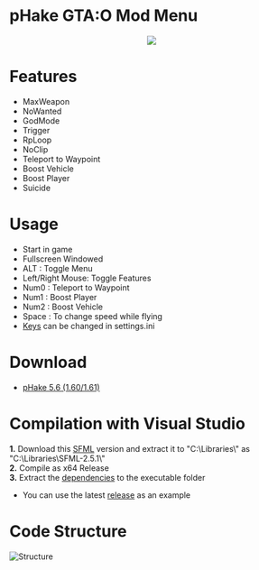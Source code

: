 # pHake GTA:O Mod Menu 
<p align="center"><img src="https://user-images.githubusercontent.com/52607377/174328485-6f41f12a-e79a-457d-a565-b2bf6687166a.png"/> </p>

# Features<br/>
- MaxWeapon<br/>
- NoWanted<br/>
- GodMode<br/>
- Trigger<br/>
- RpLoop<br/>
- NoClip<br/>
- Teleport to Waypoint<br/>
- Boost Vehicle<br/>
- Boost Player<br/>
- Suicide<br/>

# Usage
- Start in game<br/>
- Fullscreen Windowed<br/>
- ALT : Toggle Menu<br/>
- Left/Right Mouse: Toggle Features<br/>
- Num0 : Teleport to Waypoint<br/>
- Num1 : Boost Player<br/>
- Num2 : Boost Vehicle<br/>
- Space : To change speed while flying<br/>
- <a href="https://github.com/xhz8s/pHake/wiki/Keycodes">Keys</a> can be changed in settings.ini<br/>

# Download
- <a href="https://github.com/xhz8s/pHake/releases/download/5.6/pHake_5.6_1.60.zip">pHake 5.6 (1.60/1.61)</a><br/>

# Compilation with Visual Studio
**1.** Download this <a href="https://www.sfml-dev.org/files/SFML-2.5.1-windows-vc15-64-bit.zip">SFML</a> version and extract it to  "C:\\Libraries\\" as "C:\\Libraries\\SFML-2.5.1\\"<br/>
**2.** Compile as x64 Release<br/>
**3.** Extract the <a href="https://github.com/xhz8s/pHake/releases/download/0/dependencies.zip">dependencies</a> to the executable folder <br/>
- You can use the latest <a href="https://github.com/xhz8s/pHake/releases/download/5.6/pHake_5.6_1.60.zip">release</a> as an example<br/>

# Code Structure
![Structure](https://user-images.githubusercontent.com/52607377/174817940-a76c8e1a-4253-4bd3-8385-5b69a4abe680.png)
